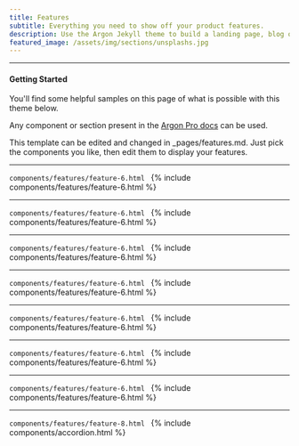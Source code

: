 ```yaml
---
title: Features
subtitle: Everything you need to show off your product features.
description: Use the Argon Jekyll theme to build a landing page, blog or complete website.
featured_image: /assets/img/sections/unsplashs.jpg
---
```


--- 

#### Getting Started
You'll find some helpful samples on this page of what is possible with this theme below. 

Any component or section present in the [Argon Pro docs](https://demos.creative-tim.com/argon-design-system-pro/docs/1.0/getting-started/overview.html) can be used.

This template can be edited and changed in _pages/features.md. Just pick the components you like, then edit them to display your features.

---
```components/features/feature-6.html ```
{% include components/features/feature-6.html %}

---
```components/features/feature-6.html ```
{% include components/features/feature-6.html %}

---
```components/features/feature-6.html ```
{% include components/features/feature-6.html %}

---
```components/features/feature-6.html ```
{% include components/features/feature-6.html %}

---
```components/features/feature-6.html ```
{% include components/features/feature-6.html %}

---
```components/features/feature-6.html ```
{% include components/features/feature-6.html %}

---
```components/features/feature-6.html ```
{% include components/features/feature-6.html %}

---
```components/features/feature-8.html ```
{% include components/accordion.html %}
